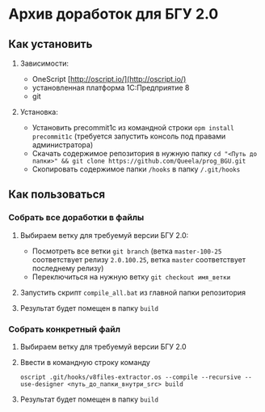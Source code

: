 # Архив доработок для БГУ 2.0

## Как установить

1. Зависимости:
	* OneScript [http://oscript.io/](http://oscript.io/)
	* установленная платформа 1С:Предприятие 8
	* git

2. Установка:
	* Установить precommit1c из командной строки `opm install precommit1c` (требуется запустить консоль под правами администратора)
	* Скачать содержимое репозитория в нужную папку `cd "<Путь до папки>" && git clone https://github.com/Queela/prog_BGU.git`
	* Скопировать содержимое папки `/hooks` в папку `/.git/hooks`

## Как пользоваться

### Собрать все доработки в файлы

1. Выбираем ветку для требуемуй версии БГУ 2.0:
	* Посмотреть все ветки `git branch` (ветка `master-100-25` соответствует релизу `2.0.100.25`, ветка `master` соответствует последнему релизу)
	* Переключиться на нужную ветку `git checkout имя_ветки`

2. Запустить скрипт `compile_all.bat` из главной папки репозитория

3. Результат будет помещен в папку `build`

### Собрать конкретный файл

1. Выбираем ветку для требуемуй версии БГУ 2.0

2. Ввести в командную строку команду 

	`oscript .git/hooks/v8files-extractor.os --compile --recursive --use-designer <путь_до_папки_внутри_src> build`

3. Результат будет помещен в папку `build`


